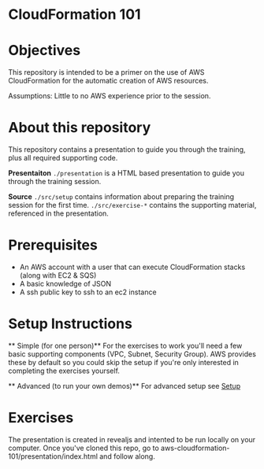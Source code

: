 CloudFormation 101
==================

# Objectives

This repository is intended to be a primer on the use of AWS CloudFormation for the automatic creation of AWS resources.

Assumptions: Little to no AWS experience prior to the session.

# About this repository

This repository contains a presentation to guide you through the training, plus all required supporting code.

**Presentaiton**
`./presentation` is a HTML based presentation to guide you through the training session.

**Source**
`./src/setup` contains information about preparing the training session for the first time.
`./src/exercise-*` contains the supporting material, referenced in the presentation.

# Prerequisites

* An AWS account with a user that can execute CloudFormation stacks (along with EC2 & SQS)
* A basic knowledge of JSON
* A ssh public key to ssh to an ec2 instance

# Setup Instructions

** Simple (for one person)**
For the exercises to work you'll need a few basic supporting components (VPC, Subnet, Security Group). AWS provides these by default so you could skip the setup if you're only interested in completing the exercises yourself.

** Advanced (to run your own demos)**
For advanced setup see [Setup](aws-cloudformation-101/src/setup)

# Exercises

The presentation is created in revealjs and intented to be run locally on your computer. Once you've cloned this repo, go to aws-cloudformation-101/presentation/index.html and follow along.
